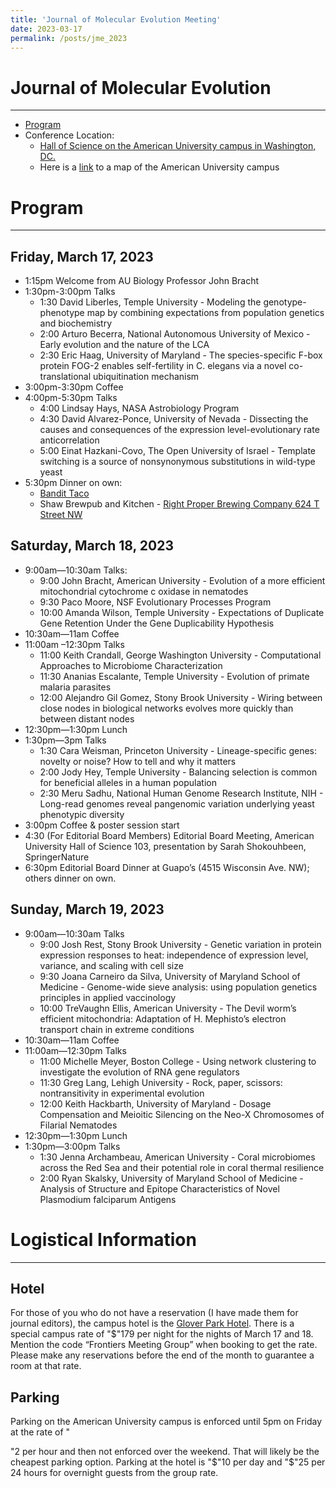 ```yaml
---
title: 'Journal of Molecular Evolution Meeting'
date: 2023-03-17
permalink: /posts/jme_2023
---
```


# Journal of Molecular Evolution
------
- [Program](https://igem.temple.edu/jmev/program)
- Conference Location:
	- [Hall of Science on the American University campus in Washington, DC.](https://maps.apple.com/?address=4400%20Massachusetts%20Ave%20NW,%20Washington,%20DC%20%2020016,%20United%20States&auid=230752687640611318&ll=38.936605,-77.090521&lsp=9902&q=Hall%20of%20Science&_ext=CjMKBQgEEOIBCgQIBRADCgUIBhCPAwoECAoQAAoECFIQBAoECFUQAAoECFkQAgoFCKQBEAESJCkndLoHWWxDQDERrCyENE1TwDljBrCWaINDQEHmE/OuYT5TwA%3D%3D)
	- Here is a [link](https://www.american.edu/about/visiting-campus.cfm) to a map of the American University campus

# Program
------
## Friday, March 17, 2023
- 1:15pm Welcome from AU Biology Professor John Bracht
- 1:30pm-3:00pm Talks
	- 1:30 David Liberles, Temple University - Modeling the genotype-phenotype map by combining expectations from population genetics and biochemistry
	- 2:00 Arturo Becerra, National Autonomous University of Mexico - Early evolution and the nature of the LCA
	- 2:30 Eric Haag, University of Maryland - The species-specific F-box protein FOG-2 enables self-fertility in C. elegans via a novel co-translational ubiquitination mechanism
- 3:00pm-3:30pm Coffee
- 4:00pm-5:30pm 	Talks
	- 4:00 Lindsay Hays, NASA Astrobiology Program
	- 4:30 David Alvarez-Ponce, University of Nevada - Dissecting the causes and consequences of the expression level-evolutionary rate anticorrelation
	- 5:00 Einat Hazkani-Covo, The Open University of Israel - Template switching is a source of nonsynonymous substitutions in wild-type yeast
- 5:30pm Dinner on own:
	- [Bandit Taco](https://maps.apple.com/?address=4629%2041st%20St%20NW,%20Washington,%20DC%20%2020016,%20United%20States&auid=11092506071748695085&ll=38.950511,-77.080006&lsp=9902&q=Bandit%20Taco&_ext=CjIKBQgEEOIBCgQIBRADCgQIBhAUCgQIChAACgQIUhABCgQIVRAQCgQIWRADCgUIpAEQARImKYW7adoWeUNAMSazdpF8RVPAOQORjzY9ekNAQbyqt1C/RFPAUAQ%3D)
	- Shaw Brewpub and Kitchen - [Right Proper Brewing Company 624 T Street NW](https://maps.apple.com/?address=624%20T%20St%20NW,%20Washington,%20DC%2020001,%20United%20States&auid=2335809402829059628&ll=38.915300,-77.021386&lsp=9902&q=Right%20Proper%20Brewing%20Company&_ext=CjIKBQgEEOIBCgQIBRADCgQIBhBoCgQIChAACgQIUhABCgQIVRAQCgQIWRADCgUIpAEQARImKRNZEGCYdENAMZdVT8u8QVPAOZEuNry+dUNAQZeiiqL/QFPAUAQ%3D)

## Saturday, March 18, 2023
- 9:00am—10:30am 	Talks:
	- 9:00 John Bracht, American University - Evolution of a more efficient mitochondrial cytochrome c oxidase in nematodes
	- 9:30 Paco Moore, NSF Evolutionary Processes Program
	- 10:00 Amanda Wilson, Temple University - Expectations of Duplicate Gene Retention Under the Gene Duplicability Hypothesis
- 10:30am—11am 	Coffee
- 11:00am –12:30pm 	Talks
	- 11:00 Keith Crandall, George Washington University - Computational Approaches to Microbiome Characterization
	- 11:30 Ananias Escalante, Temple University - Evolution of primate malaria parasites
	- 12:00 Alejandro Gil Gomez, Stony Brook University - Wiring between close nodes in biological networks evolves more quickly than between distant nodes
- 12:30pm—1:30pm	 Lunch
- 1:30pm—3pm 	Talks
	- 1:30 Cara Weisman, Princeton University - Lineage-specific genes: novelty or noise? How to tell and why it matters
	- 2:00 Jody Hey, Temple University - Balancing selection is common for beneficial alleles in a human population
	- 2:30 Meru Sadhu, National Human Genome Research Institute, NIH - Long-read genomes reveal pangenomic variation underlying yeast phenotypic diversity
- 3:00pm Coffee & poster session start
- 4:30 (For Editorial Board Members) Editorial Board Meeting, American University Hall of Science 103, presentation by Sarah Shokouhbeen, SpringerNature
- 6:30pm Editorial Board Dinner at Guapo’s (4515 Wisconsin Ave. NW); others dinner on own.

## Sunday, March 19, 2023
- 9:00am—10:30am	 Talks
	- 9:00 Josh Rest, Stony Brook University - Genetic variation in protein expression responses to heat: independence of expression level, variance, and scaling with cell size
	- 9:30 Joana Carneiro da Silva, University of Maryland School of Medicine - Genome-wide sieve analysis: using population genetics principles in applied vaccinology
	- 10:00 TreVaughn Ellis, American University - The Devil worm’s efficient mitochondria: Adaptation of H. Mephisto’s electron transport chain in extreme conditions
- 10:30am—11am 	Coffee
- 11:00am—12:30pm 	Talks
	- 11:00 Michelle Meyer, Boston College - Using network clustering to investigate the evolution of RNA gene regulators
	- 11:30 Greg Lang, Lehigh University - Rock, paper, scissors: nontransitivity in experimental evolution
	- 12:00 Keith Hackbarth, University of Maryland - Dosage Compensation and Meioitic Silencing on the Neo-X Chromosomes of Filarial Nematodes
- 12:30pm—1:30pm	 Lunch
- 1:30pm—3:00pm 	Talks
	- 1:30 Jenna Archambeau, American University - Coral microbiomes across the Red Sea and their potential role in coral thermal resilience
	- 2:00 Ryan Skalsky, University of Maryland School of Medicine - Analysis of Structure and Epitope Characteristics of Novel Plasmodium falciparum Antigens 

# Logistical Information
------
## Hotel
For those of you who do not have a reservation (I have made them for journal editors), the campus hotel is the [Glover Park Hotel](https://www.gloverparkhotel.com/). There is a special campus rate of "$"179 per night for the nights of March 17 and 18. Mention the code “Frontiers Meeting Group” when booking to get the rate. Please make any reservations before the end of the month to guarantee a room at that rate.

## Parking
Parking on the American University campus is enforced until 5pm on Friday at the rate of "






"2 per hour and then not enforced over the weekend. That will likely be the cheapest parking option. Parking at the hotel is "$"10 per day and "$"25 per 24 hours for overnight guests from the group rate.
